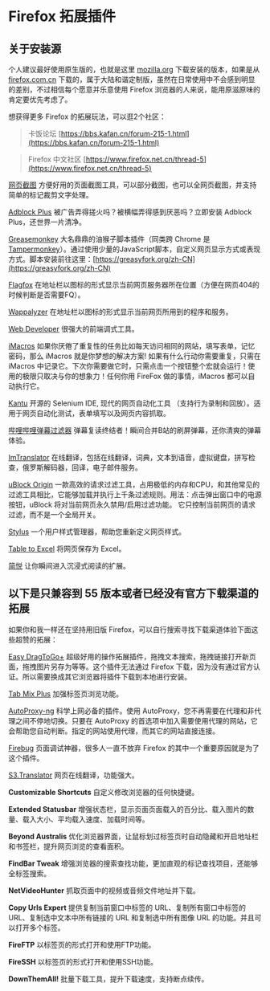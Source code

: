 # Firefox 拓展插件

## 关于安装源

个人建议最好使用原生版的，也就是这里 [mozilla.org](https://www.mozilla.org/zh-CN/firefox/new/) 下载安装的版本，如果是从 [firefox.com.cn](http://www.firefox.com.cn/) 下载的，属于大陆和谐定制版，虽然在日常使用中不会感到明显的差别，不过相信每个愿意并乐意使用 Firefox 浏览器的人来说，能用原滋原味的肯定要优先考虑了。

想获得更多 Firefox 的拓展玩法，可以逛2个社区：

> 卡饭论坛 
> [https://bbs.kafan.cn/forum-215-1.html](https://bbs.kafan.cn/forum-215-1.html)

> Firefox 中文社区
> [https://www.firefox.net.cn/thread-5](https://www.firefox.net.cn/thread-5)

[网页截图](https://addons.mozilla.org/zh-CN/firefox/addon/easyscreenshot/) 方便好用的页面截图工具，可以部分截图，也可以全网页截图，并支持简单的标记裁剪文字处理。

[Adblock Plus](https://addons.mozilla.org/zh-CN/firefox/addon/adblock-plus/) 被广告弄得搓火吗？被横幅弄得感到厌恶吗？立即安装 Adblock Plus，还世界一片清净。

[Greasemonkey](https://addons.mozilla.org/zh-CN/firefox/addon/greasemonkey/) 大名鼎鼎的油猴子脚本插件（同类跨 Chrome 是 [Tampermonkey](https://addons.mozilla.org/zh-CN/firefox/addon/tampermonkey/)）。通过使用少量的JavaScript脚本，自定义网页显示方式或表现方式。脚本安装前往这里：[https://greasyfork.org/zh-CN](https://greasyfork.org/zh-CN)

[Flagfox](https://addons.mozilla.org/zh-CN/firefox/addon/flagfox/) 在地址栏以图标的形式显示当前网页服务器所在位置（方便在网页404的时候判断是否需要FQ）。

[Wappalyzer](https://addons.mozilla.org/zh-CN/firefox/addon/wappalyzer/) 在地址栏以图标的形式显示当前网页所用到的程序和服务。

[Web Developer](https://addons.mozilla.org/zh-CN/firefox/addon/web-developer/) 很强大的前端调式工具。

[iMacros](https://addons.mozilla.org/zh-CN/firefox/addon/imacros-for-firefox/) 如果你厌倦了重复性的任务比如每天访问相同的网站，填写表单，记忆密码，那么 iMacros 就是你梦想的解决方案! 如果有什么行动你需要重复，只需在 iMacros 中记录它。下次你需要做它时，只需点击一个按钮整个宏就会运行！使用的极限只取决与你的想象力！任何你用 FireFox 做的事情，iMacros 都可以自动执行它。

[Kantu](https://addons.mozilla.org/zh-CN/firefox/addon/kantu/) 开源的 Selenium IDE, 现代的网页自动化工具 （支持行为录制和回放）。适用于网页自动化测试，表单填写以及网页内容抓取。

[哔哩哔哩弹幕过滤器](https://s.xmcp.ml/pakkujs/) 弹幕复读终结者！瞬间合并B站的刷屏弹幕，还你清爽的弹幕体验。

[ImTranslator](https://addons.mozilla.org/zh-CN/firefox/addon/imtranslator/) 在线翻译，包括在线翻译，词典，文本到语音，虚拟键盘，拼写检查，俄罗斯解码器，回译，电子邮件服务。

[uBlock Origin](https://addons.mozilla.org/zh-CN/firefox/addon/ublock-origin/) 一款高效的请求过滤工具，占用极低的内存和CPU，和其他常见的过滤工具相比，它能够加载并执行上千条过滤规则。用法：点击弹出窗口中的电源按钮，uBlock 将对当前网页永久禁用/启用过滤功能。 它只控制当前网页的请求过滤，而不是一个全局开关。

[Stylus](https://addons.mozilla.org/zh-CN/firefox/addon/styl-us/) 一个用户样式管理器，帮助您重新定义网页样式。

[Table to Excel](https://addons.mozilla.org/zh-CN/firefox/addon/table-to-excel/) 将网页保存为 Excel。

[简悦](http://ksria.com/simpread/) 让你瞬间进入沉浸式阅读的扩展。

## 以下是只兼容到 55 版本或者已经没有官方下载渠道的拓展

如果你和我一样还在坚持用旧版 Firefox，可以自行搜索寻找下载渠道体验下面这些超赞的拓展：

[Easy DragToGo+](https://www.firefox.net.cn/read-29894) 超级好用的操作拓展插件，拖拽文本搜索，拖拽链接打开新页面，拖拽图片另存为等等。这个插件无法通过 Firefox 下载，因为没有通过官方认证。所以需要换成其它浏览器将插件下载到本地进行安装。

[Tab Mix Plus](http://tabmixplus.org/) 加强标签页浏览功能。

[AutoProxy-ng](https://github.com/hrimfaxi/autoproxy-ng) 科学上网必备的插件。使用 AutoProxy，您不再需要在代理和非代理之间不停地切换。只要在 AutoProxy 的首选项中加入需要使用代理的网站，它会帮助您自动判断。指定的网站使用代理，而其它的网站直接连接。

[Firebug](https://getfirebug.com/) 页面调试神器，很多人一直不放弃 Firefox 的其中一个重要原因就是为了这个插件。

[S3.Translator](http://www.s3blog.org/s3translator.html) 网页在线翻译，功能强大。

**Customizable Shortcuts** 自定义修改浏览器的任何快捷键。

**Extended Statusbar** 增强状态栏，显示页面页面载入的百分比、载入图片的数量、载入大小、平均载入速度、加载时间等。

**Beyond Australis** 优化浏览器界面，让鼠标划过标签页时自动隐藏和开启地址栏和书签栏，提升网页浏览的查看面积。

**FindBar Tweak** 增强浏览器的搜索查找功能，更加直观的标记查找项目，还能够全标签搜索。

**NetVideoHunter** 抓取页面中的视频或音频文件地址并下载。

**Copy Urls Expert** 提供复制当前窗口中标签的 URL、复制所有窗口中标签的 URL、复制选中文本中所有链接的 URL 和复制选中所有图像 URL 的功能。并且可以打开多个标签。

**FireFTP** 以标签页的形式打开和使用FTP功能。

**FireSSH** 以标签页的形式打开和使用SSH功能。

**DownThemAll!** 批量下载工具，提升下载速度，支持断点续传。

